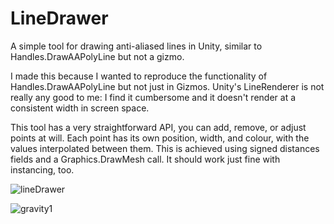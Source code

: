 # LineDrawer
A simple tool for drawing anti-aliased lines in Unity, similar to Handles.DrawAAPolyLine but not a gizmo. 

I made this because I wanted to reproduce the functionality of Handles.DrawAAPolyLine but not just in Gizmos. Unity's LineRenderer is not really any good to me: I find it cumbersome and it doesn't render at a consistent width in screen space. 

This tool has a very straightforward API, you can add, remove, or adjust points at will. Each point has its own position, width, and colour, with the values interpolated between them. This is achieved using signed distances fields and a Graphics.DrawMesh call. It should work just fine with instancing, too.

![lineDrawer](https://user-images.githubusercontent.com/18707147/123711084-c697cb80-d867-11eb-939c-06056db5f1ff.gif)

![gravity1](https://user-images.githubusercontent.com/18707147/123711122-d6afab00-d867-11eb-8b6f-002dc0c94c61.gif)

